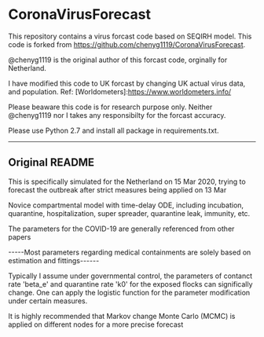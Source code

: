 # CoronaVirusForecast

This repository contains a virus forcast code based on SEQIRH model. This code is forked from https://github.com/chenyg1119/CoronaVirusForecast. 

@chenyg1119 is the original author of this forcast code, orginally for Netherland.

I have modified this code to UK forcast by changing UK actual virus data, and population. Ref: [Worldometers]:https://www.worldometers.info/

Please beaware this code is for research purpose only. Neither @chenyg1119 nor I takes any responsibilty for the forcast accuracy.

Please use Python 2.7 and install all package in requirements.txt.


--- 
## Original README

This is specifically simulated for the Netherland on 15 Mar 2020, trying to forecast the outbreak after strict measures being applied on 13 Mar

Novice compartmental model with time-delay ODE, including incubation, quarantine, hospitalization, super spreader, quarantine leak, immunity, etc.

The parameters for the COVID-19 are generally referenced from other papers

-----Most parameters regarding medical containments are solely based on estimation and fittings------

Typically I assume under governmental control, the parameters of contanct rate 'beta_e' and quarantine rate 'k0' for the exposed flocks can significally change. One can apply the logistic function for the parameter modification under certain measures.

It is highly recommended that Markov change Monte Carlo (MCMC) is applied on different nodes for a more precise forecast


